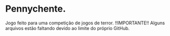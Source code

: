 # Pennychente.

Jogo feito para uma competição de jogos de terror.
!!IMPORTANTE!! Alguns arquivos estão faltando devido ao limite do próprio GitHub. 
